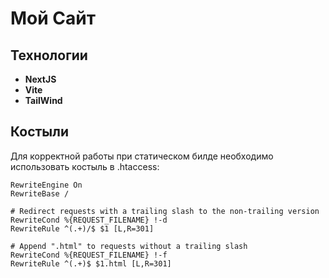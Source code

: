 # Мой Сайт

## Технологии

* **NextJS**
* **Vite**
* **TailWind**


## Костыли

Для корректной работы при статическом билде необходимо использовать костыль в .htaccess:

```editorconfig
RewriteEngine On
RewriteBase /

# Redirect requests with a trailing slash to the non-trailing version
RewriteCond %{REQUEST_FILENAME} !-d
RewriteRule ^(.+)/$ $1 [L,R=301]

# Append ".html" to requests without a trailing slash
RewriteCond %{REQUEST_FILENAME} !-f
RewriteRule ^(.+)$ $1.html [L,R=301]
```